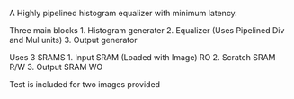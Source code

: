 A Highly pipelined histogram equalizer with minimum latency. 

Three main blocks 
	1. Histogram generater
	2. Equalizer (Uses Pipelined Div and Mul units)
	3. Output generator

Uses 3 SRAMS
	1. Input SRAM (Loaded with Image) RO
	2. Scratch SRAM R/W
	3. Output SRAM WO

Test is included for two images provided